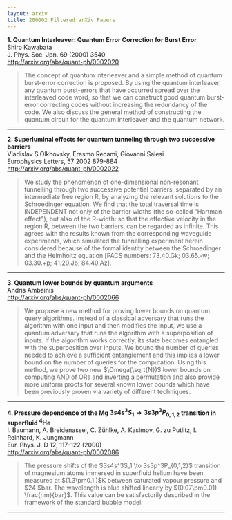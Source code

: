 ```yaml
---
layout: arxiv
title: 200002 Filtered arXiv Papers
---
```


**1.    Quantum Interleaver: Quantum Error Correction for Burst Error**  
Shiro Kawabata  
J. Phys. Soc. Jpn. 69 (2000) 3540  
http://arxiv.org/abs/quant-ph/0002020  
<blockquote>
<p>
The concept of quantum interleaver and a simple method of quantum burst-error correction is proposed. By using the quantum interleaver, any quantum burst-errors that have occurred spread over the interleaved code word, so that we can construct good quantum burst-error correcting codes without increasing the redundancy of the code. We also discuss the general method of constructing the quantum circuit for the quantum interleaver and the quantum network.
</p>
</blockquote>

------

**2.    Superluminal effects for quantum tunneling through two successive barriers**  
Vladislav S.Olkhovsky, Erasmo Recami, Giovanni Salesi  
Europhysics Letters, 57 2002 879-884  
http://arxiv.org/abs/quant-ph/0002022  
<blockquote>
<p>
We study the phenomenon of one-dimensional non-resonant tunnelling through two successive potential barriers, separated by an intermediate free region R, by analyzing the relevant solutions to the Schroedinger equation. We find that the total traversal time is INDEPENDENT not only of the barrier widths (the so-called "Hartman effect"), but also of the R-width: so that the effective velocity in the region R, between the two barriers, can be regarded as infinite. This agrees with the results known from the corresponding waveguide experiments, which simulated the tunnelling experiment herein considered because of the formal identity between the Schroedinger and the Helmholtz equation [PACS numbers: 73.40.Gk; 03.65.-w; 03.30.+p; 41.20.Jb; 84.40.Az].
</p>
</blockquote>

------

**3.    Quantum lower bounds by quantum arguments**  
Andris Ambainis  
http://arxiv.org/abs/quant-ph/0002066  
<blockquote>
<p>
We propose a new method for proving lower bounds on quantum query algorithms. Instead of a classical adversary that runs the algorithm with one input and then modifies the input, we use a quantum adversary that runs the algorithm with a superposition of inputs. If the algorithm works correctly, its state becomes entangled with the superposition over inputs. We bound the number of queries needed to achieve a sufficient entanglement and this implies a lower bound on the number of queries for the computation. Using this method, we prove two new $\Omega(\sqrt{N})$ lower bounds on computing AND of ORs and inverting a permutation and also provide more uniform proofs for several known lower bounds which have been previously proven via variety of different techniques.
</p>
</blockquote>

------

**4.    Pressure dependence of the Mg $3s4s^3S_1 \to 3s3p^3P_{0,1,2}$ transition in superfluid $^4$He**  
I. Baumann, A. Breidenassel, C. Zühlke, A. Kasimov, G. zu Putlitz, I. Reinhard, K. Jungmann  
Eur. Phys. J. D 12, 117-122 (2000)  
http://arxiv.org/abs/quant-ph/0002086  
<blockquote>
<p>
The pressure shifts of the $3s4s^3S_1 \to 3s3p^3P_{0,1,2}$ transition of magnesium atoms immersed in superfluid helium have been measured at $(1.3\pm0.1 )$K between saturated vapour pressure and $24 $bar. The wavelength is blue shifted linearly by $(0.07\pm0.01) \frac{nm}{bar}$. This value can be satisfactorily described in the framework of the standard bubble model.
</p>
</blockquote>

------

